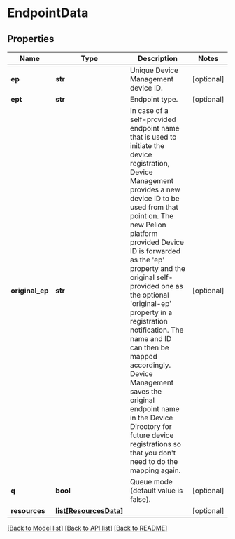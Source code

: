 # EndpointData

## Properties
Name | Type | Description | Notes
------------ | ------------- | ------------- | -------------
**ep** | **str** | Unique Device Management device ID. | [optional] 
**ept** | **str** | Endpoint type. | [optional] 
**original_ep** | **str** | In case of a self-provided endpoint name that is used to initiate the device registration, Device Management provides a new device ID to be used from that point on. The new Pelion platform provided Device ID is forwarded as the &#39;ep&#39; property and the original self-provided one as the optional &#39;original-ep&#39; property in a registration notification. The name and ID can then be mapped accordingly. Device Management saves the original endpoint name in the Device Directory for future device registrations so that you don&#39;t need to do the mapping again.  | [optional] 
**q** | **bool** | Queue mode (default value is false). | [optional] 
**resources** | [**list[ResourcesData]**](ResourcesData.md) |  | [optional] 

[[Back to Model list]](../README.md#documentation-for-models) [[Back to API list]](../README.md#documentation-for-api-endpoints) [[Back to README]](../README.md)


